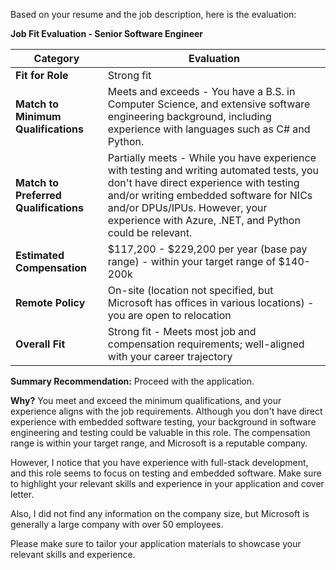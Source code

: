Based on your resume and the job description, here is the evaluation:

**Job Fit Evaluation - Senior Software Engineer**

| Category | Evaluation |
| --- | --- |
| **Fit for Role** | Strong fit |
| **Match to Minimum Qualifications** | Meets and exceeds - You have a B.S. in Computer Science, and extensive software engineering background, including experience with languages such as C# and Python. |
| **Match to Preferred Qualifications** | Partially meets - While you have experience with testing and writing automated tests, you don't have direct experience with testing and/or writing embedded software for NICs and/or DPUs/IPUs. However, your experience with Azure, .NET, and Python could be relevant. |
| **Estimated Compensation** | $117,200 - $229,200 per year (base pay range) - within your target range of $140-200k |
| **Remote Policy** | On-site (location not specified, but Microsoft has offices in various locations) - you are open to relocation |
| **Overall Fit** | Strong fit - Meets most job and compensation requirements; well-aligned with your career trajectory |

**Summary Recommendation:** 
 Proceed with the application.

**Why?**
You meet and exceed the minimum qualifications, and your experience aligns with the job requirements. Although you don't have direct experience with embedded software testing, your background in software engineering and testing could be valuable in this role. The compensation range is within your target range, and Microsoft is a reputable company. 

However, I notice that you have experience with full-stack development, and this role seems to focus on testing and embedded software. Make sure to highlight your relevant skills and experience in your application and cover letter. 

Also, I did not find any information on the company size, but Microsoft is generally a large company with over 50 employees. 

Please make sure to tailor your application materials to showcase your relevant skills and experience.